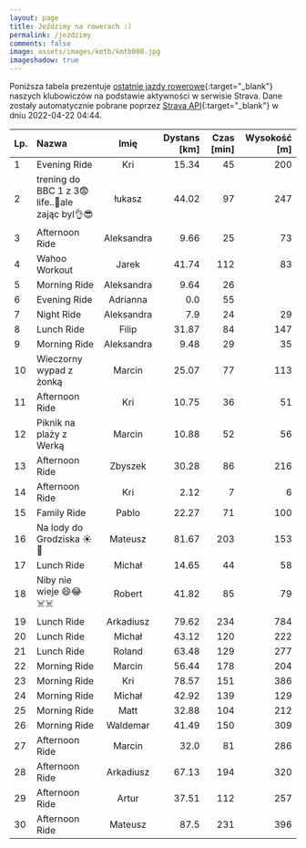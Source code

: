 ```yaml
---
layout: page
title: Jeździmy na rowerach :)
permalink: /jezdzimy
comments: false
image: assets/images/kmtb/kmtb008.jpg
imageshadow: true
---
```


Poniższa tabela prezentuje [ostatnie jazdy rowerowe](https://www.strava.com/clubs/336381){:target="_blank"} naszych klubowiczów na podstawie aktywności w serwisie Strava. Dane zostały automatycznie pobrane poprzez [Strava API](https://developers.strava.com/docs/reference/#api-Clubs-getClubActivitiesById){:target="_blank"} w dniu 2022-04-22 04:44.

Lp. | Nazwa | Imię | Dystans [km] | Czas [min] | Wysokość [m]
:--- | :--- | :---: | ---: | ---: | ---:
1|Evening Ride|Kri|15.34|45|200
2|trening do BBC 1 z 3😨life..🐣ale zając byl👌😎|łukasz|44.02|97|247
3|Afternoon Ride|Aleksandra|9.66|25|73
4|Wahoo Workout|Jarek|41.74|112|83
5|Morning Ride|Aleksandra|9.64|26|
6|Evening Ride|Adrianna|0.0|55|
7|Night Ride|Aleksandra|7.9|24|29
8|Lunch Ride|Filip|31.87|84|147
9|Morning Ride|Aleksandra|9.48|29|35
10|Wieczorny wypad z żonką|Marcin|25.07|77|113
11|Afternoon Ride|Kri|10.75|36|51
12|Piknik na plaży z Werką|Marcin|10.88|52|56
13|Afternoon Ride|Zbyszek|30.28|86|216
14|Afternoon Ride|Kri|2.12|7|6
15|Family Ride|Pablo|22.27|71|100
16|Na lody do Grodziska ☀️🍦|Mateusz|81.67|203|153
17|Lunch Ride|Michał|14.65|44|58
18|Niby nie wieje 😄😂☠️☠️|Robert|41.82|85|79
19|Lunch Ride|Arkadiusz|79.62|234|784
20|Lunch Ride|Michał|43.12|120|222
21|Lunch Ride|Roland|63.48|129|277
22|Morning Ride|Marcin|56.44|178|204
23|Morning Ride|Kri|78.57|151|386
24|Morning Ride|Michał|42.92|139|129
25|Morning Ride|Matt|32.88|104|212
26|Morning Ride|Waldemar|41.49|150|309
27|Afternoon Ride|Marcin|32.0|81|286
28|Afternoon Ride|Arkadiusz|67.13|194|320
29|Afternoon Ride|Artur|37.51|112|257
30|Afternoon Ride|Mateusz|87.5|231|396
